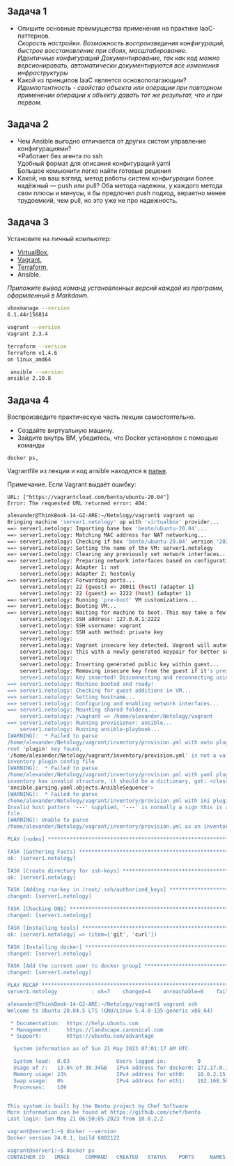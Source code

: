 ## Задача 1

- Опишите основные преимущества применения на практике IaaC-паттернов.  
*Скорость настройки. Возможность воспроизведения конфигураций, быстрое восстановление при сбоях, масштабирование.  
Идентичные конфигураций
Документирование, так как код можно версионировать, автоматически документируются все изменения инфраструктуры*
- Какой из принципов IaaC является основополагающим?  
*Идемпотентность - свойство объекта или операции при повторном применении операции к объекту давать тот же результат,
что и при первом.*
## Задача 2

- Чем Ansible выгодно отличается от других систем управление конфигурациями?  
*Работает без агента по ssh  
Удобный формат для описания конфигураций yaml  
Большое комьюнити легко найти готовые решения
- Какой, на ваш взгляд, метод работы систем конфигурации более надёжный — push или pull?
Оба метода надежны, у каждого метода свои плюсы и минусы, я бы предпочел push подход, вераятно менее трудоемкий, чем pull, но это уже не про надежность.
## Задача 3

Установите на личный компьютер:

- [VirtualBox](https://www.virtualbox.org/),
- [Vagrant](https://github.com/netology-code/devops-materials),
- [Terraform](https://github.com/netology-code/devops-materials/blob/master/README.md),
- Ansible.

*Приложите вывод команд установленных версий каждой из программ, оформленный в Markdown.*
```bash
vboxmanage --version
6.1.44r156814
```
```bash
vagrant --version
Vagrant 2.3.4
```
```bash
terraform --version
Terraform v1.4.6
on linux_amd64
```
```bash
 ansible --version
ansible 2.10.8
```

## Задача 4 

Воспроизведите практическую часть лекции самостоятельно.

- Создайте виртуальную машину.
- Зайдите внутрь ВМ, убедитесь, что Docker установлен с помощью команды
```
docker ps,
```
Vagrantfile из лекции и код ansible находятся в [папке](https://github.com/netology-code/virt-homeworks/tree/virt-11/05-virt-02-iaac/src).

Примечание. Если Vagrant выдаёт ошибку:
```
URL: ["https://vagrantcloud.com/bento/ubuntu-20.04"]     
Error: The requested URL returned error: 404:
```


```bash
alexander@ThinkBook-14-G2-ARE:~/Netology/vagrant$ vagrant up
Bringing machine 'server1.netology' up with 'virtualbox' provider...
==> server1.netology: Importing base box 'bento/ubuntu-20.04'...
==> server1.netology: Matching MAC address for NAT networking...
==> server1.netology: Checking if box 'bento/ubuntu-20.04' version '202212.11.0' is up to date...
==> server1.netology: Setting the name of the VM: server1.netology
==> server1.netology: Clearing any previously set network interfaces...
==> server1.netology: Preparing network interfaces based on configuration...
    server1.netology: Adapter 1: nat
    server1.netology: Adapter 2: hostonly
==> server1.netology: Forwarding ports...
    server1.netology: 22 (guest) => 20011 (host) (adapter 1)
    server1.netology: 22 (guest) => 2222 (host) (adapter 1)
==> server1.netology: Running 'pre-boot' VM customizations...
==> server1.netology: Booting VM...
==> server1.netology: Waiting for machine to boot. This may take a few minutes...
    server1.netology: SSH address: 127.0.0.1:2222
    server1.netology: SSH username: vagrant
    server1.netology: SSH auth method: private key
    server1.netology: 
    server1.netology: Vagrant insecure key detected. Vagrant will automatically replace
    server1.netology: this with a newly generated keypair for better security.
    server1.netology: 
    server1.netology: Inserting generated public key within guest...
    server1.netology: Removing insecure key from the guest if it's present...
    server1.netology: Key inserted! Disconnecting and reconnecting using new SSH key...
==> server1.netology: Machine booted and ready!
==> server1.netology: Checking for guest additions in VM...
==> server1.netology: Setting hostname...
==> server1.netology: Configuring and enabling network interfaces...
==> server1.netology: Mounting shared folders...
    server1.netology: /vagrant => /home/alexander/Netology/vagrant
==> server1.netology: Running provisioner: ansible...
    server1.netology: Running ansible-playbook...
[WARNING]:  * Failed to parse
/home/alexander/Netology/vagrant/inventory/provision.yml with auto plugin: no
root 'plugin' key found,
'/home/alexander/Netology/vagrant/inventory/provision.yml' is not a valid YAML
inventory plugin config file
[WARNING]:  * Failed to parse
/home/alexander/Netology/vagrant/inventory/provision.yml with yaml plugin: YAML
inventory has invalid structure, it should be a dictionary, got: <class
'ansible.parsing.yaml.objects.AnsibleSequence'>
[WARNING]:  * Failed to parse
/home/alexander/Netology/vagrant/inventory/provision.yml with ini plugin:
Invalid host pattern '---' supplied, '---' is normally a sign this is a YAML
file.
[WARNING]: Unable to parse
/home/alexander/Netology/vagrant/inventory/provision.yml as an inventory source

PLAY [nodes] *******************************************************************

TASK [Gathering Facts] *********************************************************
ok: [server1.netology]

TASK [Create directory for ssh-keys] *******************************************
ok: [server1.netology]

TASK [Adding rsa-key in /root/.ssh/authorized_keys] ****************************
changed: [server1.netology]

TASK [Checking DNS] ************************************************************
changed: [server1.netology]

TASK [Installing tools] ********************************************************
ok: [server1.netology] => (item=['git', 'curl'])

TASK [Installing docker] *******************************************************
changed: [server1.netology]

TASK [Add the current user to docker group] ************************************
changed: [server1.netology]

PLAY RECAP *********************************************************************
server1.netology           : ok=7    changed=4    unreachable=0    failed=0    skipped=0    rescued=0    ignored=0   

alexander@ThinkBook-14-G2-ARE:~/Netology/vagrant$ vagrant ssh
Welcome to Ubuntu 20.04.5 LTS (GNU/Linux 5.4.0-135-generic x86_64)

 * Documentation:  https://help.ubuntu.com
 * Management:     https://landscape.canonical.com
 * Support:        https://ubuntu.com/advantage

  System information as of Sun 21 May 2023 07:01:17 AM UTC

  System load:  0.03               Users logged in:          0
  Usage of /:   13.6% of 30.34GB   IPv4 address for docker0: 172.17.0.1
  Memory usage: 23%                IPv4 address for eth0:    10.0.2.15
  Swap usage:   0%                 IPv4 address for eth1:    192.168.56.11
  Processes:    109


This system is built by the Bento project by Chef Software
More information can be found at https://github.com/chef/bento
Last login: Sun May 21 06:50:05 2023 from 10.0.2.2

vagrant@server1:~$ docker --version
Docker version 24.0.1, build 6802122

vagrant@server1:~$ docker ps
CONTAINER ID   IMAGE     COMMAND   CREATED   STATUS    PORTS     NAMES

```
